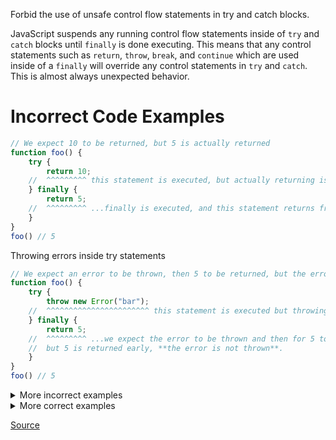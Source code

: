 <!--
 generated docs file, do not edit by hand, see xtask/docgen 
-->
Forbid the use of unsafe control flow statements in try and catch blocks.

JavaScript suspends any running control flow statements inside of `try` and `catch` blocks until
`finally` is done executing. This means that any control statements such as `return`, `throw`, `break`,
and `continue` which are used inside of a `finally` will override any control statements in `try` and `catch`.
This is almost always unexpected behavior.

# Incorrect Code Examples

```js
// We expect 10 to be returned, but 5 is actually returned
function foo() {
    try {
        return 10;
    //  ^^^^^^^^^ this statement is executed, but actually returning is paused...
    } finally {
        return 5;
    //  ^^^^^^^^^ ...finally is executed, and this statement returns from the function, **the previous is ignored**
    }
}
foo() // 5
```

Throwing errors inside try statements

```js
// We expect an error to be thrown, then 5 to be returned, but the error is not thrown
function foo() {
    try {
        throw new Error("bar");
    //  ^^^^^^^^^^^^^^^^^^^^^^^ this statement is executed but throwing the error is paused...
    } finally {
        return 5;
    //  ^^^^^^^^^ ...we expect the error to be thrown and then for 5 to be returned,
    //  but 5 is returned early, **the error is not thrown**.
    }
}
foo() // 5
```

<details>
 <summary> More incorrect examples </summary>

```js
try {
    throw A;
} finally {
    return;
}
```

```js
try {
    throw new Error();
} catch {

} finally {
    continue;
}
```
</details>
<details>
 <summary> More correct examples </summary>

```js
try {
    throw A;
} finally {
    if (false) {
        return true;
    }
}
```
</details>

[Source](../../rslint_core/src/groups/errors/no-unsafe-finally.rs)